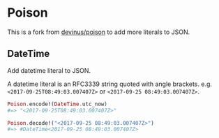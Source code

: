# Poison

This is a fork from [devinus/poison](https://github.com/devinus/poison) to add more literals to JSON.

## DateTime

Add datetime literal to JSON.

A datetime literal is an RFC3339 string quoted with angle brackets.
e.g. `<2017-09-25T08:49:03.007407Z>` or `<2017-09-25 08:49:03.007407Z>`.

```elixir
Poison.encode!(DateTime.utc_now)
#=> "<2017-09-25T08:49:03.007407Z>"

Poison.decode!("<2017-09-25 08:49:03.007407Z>")
#=> #DateTime<2017-09-25 08:49:03.007407Z>
```
